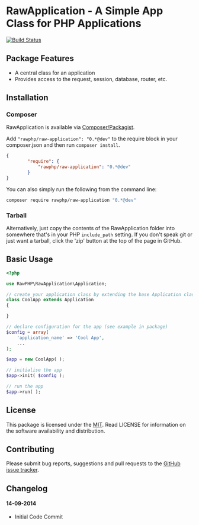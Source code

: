 # RawApplication - A Simple App Class for PHP Applications

[![Build Status](https://travis-ci.org/rawphp/RawApplication.svg?branch=master)](https://travis-ci.org/rawphp/RawApplication)

## Package Features
- A central class for an application
- Provides access to the request, session, database, router, etc.

## Installation

### Composer
RawApplication is available via [Composer/Packagist](https://packagist.org/packages/rawphp/raw-application).

Add `"rawphp/raw-application": "0.*@dev"` to the require block in your composer.json and then run `composer install`.

```json
{
        "require": {
            "rawphp/raw-application": "0.*@dev"
        }
}
```

You can also simply run the following from the command line:

```sh
composer require rawphp/raw-application "0.*@dev"
```

### Tarball
Alternatively, just copy the contents of the RawApplication folder into somewhere that's in your PHP `include_path` setting. If you don't speak git or just want a tarball, click the 'zip' button at the top of the page in GitHub.

## Basic Usage

```php
<?php

use RawPHP\RawApplication\Application;

// create your application class by extending the base Application class
class CoolApp extends Application
{

}

// declare configuration for the app (see example in package)
$config = array(
    'application_name' => 'Cool App',
    ...
);

$app = new CoolApp( );

// initialise the app
$app->init( $config );

// run the app
$app->run( );
```

## License
This package is licensed under the [MIT](https://github.com/rawphp/RawApplication/blob/master/LICENSE). Read LICENSE for information on the software availability and distribution.

## Contributing

Please submit bug reports, suggestions and pull requests to the [GitHub issue tracker](https://github.com/rawphp/RawApplication/issues).

## Changelog

#### 14-09-2014
- Initial Code Commit

